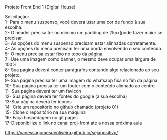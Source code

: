 <bold>Projeto Front End 1 (Digital House)

Solicitação:
<br>1-  Para o menu suspenso, você deverá usar uma cor de fundo à sua escolha.
<br>2- O header precisa ter no mínimo um padding de 25px(pode fazer maior se precisar.
<br>3- As opções do menu suspenso precisam estar alinhadas corretamente.
<br>4- As opções do menu precisam ter uma borda envolvendo o seu conteúdo.
<br>5- O menu precisa estar fixo no topo da página.
<br>7- Use uma imagem como banner, o mesmo deve ocupar uma largura de 100%
<br>8- Sua página deverá conter parágrafos contando algo relacionado ao seu projeto.
<br>9- Sua página precisa ter uma imagem do whatsapp fixa no fim da página 
<br>10- Sua página precisa ter um footer com o conteúdo alinhado ao centro
<br>11- Sua página deverá ter um favicon
<br>12- Sua página deverá ter fontes do google (a sua escolha)
<br>13-Sua página deverá ter ícones
<br>14- Crie um repositório no github chamado (projeto 01)
<br>15- Clone o repositório na sua máquina
<br>16- Faça hospedagem no git pages
<br>17-Disponibilize o link no canal proj-front até a nossa próxima aula

https://vanessagomesdeoliveira.github.io/sejapositivo/
